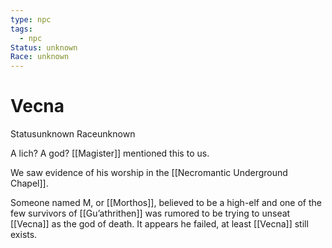 ```yaml
---
type: npc
tags:
  - npc
Status: unknown
Race: unknown
---
```


# Vecna
<span class="dataview inline-field"><span class="inline-field-key">Status</span><span class="inline-field-value">unknown</span></span>
<span class="dataview inline-field"><span class="inline-field-key">Race</span><span class="inline-field-value">unknown</span></span>

A lich? A god? [[Magister]] mentioned this to us. 

We saw evidence of his worship in the [[Necromantic Underground Chapel]].

Someone named M, or [[Morthos]], believed to be a high-elf and one of the few survivors of [[Gu’athrithen]] was rumored to be trying to unseat [[Vecna]] as the god of death. It appears he failed, at least [[Vecna]] still exists. 
